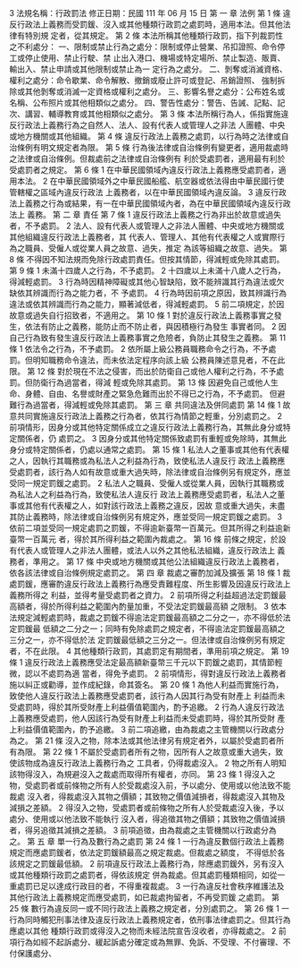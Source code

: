 3
法規名稱：行政罰法
修正日期：民國 111 年 06 月 15 日
第 一 章 法例
第 1 條
違反行政法上義務而受罰鍰、沒入或其他種類行政罰之處罰時，適用本法。但其他法律有特別規
定者，從其規定。
第 2 條
本法所稱其他種類行政罰，指下列裁罰性之不利處分：
一、限制或禁止行為之處分：限制或停止營業、吊扣證照、命令停工或停止使用、禁止行駛、禁
止出入港口、機場或特定場所、禁止製造、販賣、輸出入、禁止申請或其他限制或禁止為一
定行為之處分。
二、剝奪或消滅資格、權利之處分：命令歇業、命令解散、撤銷或廢止許可或登記、吊銷證照、
強制拆除或其他剝奪或消滅一定資格或權利之處分。
三、影響名譽之處分：公布姓名或名稱、公布照片或其他相類似之處分。
四、警告性處分：警告、告誡、記點、記次、講習、輔導教育或其他相類似之處分。
第 3 條
本法所稱行為人，係指實施違反行政法上義務行為之自然人、法人、設有代表人或管理人之非法
人團體、中央或地方機關或其他組織。
第 4 條
違反行政法上義務之處罰，以行為時之法律或自治條例有明文規定者為限。
第 5 條
行為後法律或自治條例有變更者，適用裁處時之法律或自治條例。但裁處前之法律或自治條例有
利於受處罰者，適用最有利於受處罰者之規定。
第 6 條
1 在中華民國領域內違反行政法上義務應受處罰者，適用本法。
2 在中華民國領域外之中華民國船艦、航空器或依法得由中華民國行使管轄權之區域內違反行政法
上義務者，以在中華民國領域內違反論。
3 違反行政法上義務之行為或結果，有一在中華民國領域內者，為在中華民國領域內違反行政法上
義務。
第 二 章 責任
第 7 條
1 違反行政法上義務之行為非出於故意或過失者，不予處罰。
2 法人、設有代表人或管理人之非法人團體、中央或地方機關或其他組織違反行政法上義務者，其
代表人、管理人、其他有代表權之人或實際行為之職員、受僱人或從業人員之故意、過失，推定
為該等組織之故意、過失。
第 8 條
不得因不知法規而免除行政處罰責任。但按其情節，得減輕或免除其處罰。
第 9 條
1 未滿十四歲人之行為，不予處罰。
2 十四歲以上未滿十八歲人之行為，得減輕處罰。
3 行為時因精神障礙或其他心智缺陷，致不能辨識其行為違法或欠缺依其辨識而行為之能力者，不
予處罰。
4 行為時因前項之原因，致其辨識行為違法或依其辨識而行為之能力，顯著減低者，得減輕處罰。
5 前二項規定，於因故意或過失自行招致者，不適用之。
第 10 條
1 對於違反行政法上義務事實之發生，依法有防止之義務，能防止而不防止者，與因積極行為發生
事實者同。
2 因自己行為致有發生違反行政法上義務事實之危險者，負防止其發生之義務。
第 11 條
1 依法令之行為，不予處罰。
2 依所屬上級公務員職務命令之行為，不予處罰。但明知職務命令違法，而未依法定程序向該上級
公務員陳述意見者，不在此限。
第 12 條
對於現在不法之侵害，而出於防衛自己或他人權利之行為，不予處罰。但防衛行為過當者，得減
輕或免除其處罰。
第 13 條
因避免自己或他人生命、身體、自由、名譽或財產之緊急危難而出於不得已之行為，不予處罰。
但避難行為過當者，得減輕或免除其處罰。
第 三 章 共同違法及併同處罰
第 14 條
1 故意共同實施違反行政法上義務之行為者，依其行為情節之輕重，分別處罰之。
2 前項情形，因身分或其他特定關係成立之違反行政法上義務行為，其無此身分或特定關係者，仍
處罰之。
3 因身分或其他特定關係致處罰有重輕或免除時，其無此身分或特定關係者，仍處以通常之處罰。
第 15 條
1 私法人之董事或其他有代表權之人，因執行其職務或為私法人之利益為行為，致使私法人違反行
政法上義務應受處罰者，該行為人如有故意或重大過失時，除法律或自治條例另有規定外，應並
受同一規定罰鍰之處罰。
2 私法人之職員、受僱人或從業人員，因執行其職務或為私法人之利益為行為，致使私法人違反行
政法上義務應受處罰者，私法人之董事或其他有代表權之人，如對該行政法上義務之違反，因故
意或重大過失，未盡其防止義務時，除法律或自治條例另有規定外，應並受同一規定罰鍰之處罰。
3 依前二項並受同一規定處罰之罰鍰，不得逾新臺幣一百萬元。但其所得之利益逾新臺幣一百萬元
者，得於其所得利益之範圍內裁處之。
第 16 條
前條之規定，於設有代表人或管理人之非法人團體，或法人以外之其他私法組織，違反行政法上
義務者，準用之。
第 17 條
中央或地方機關或其他公法組織違反行政法上義務者，依各該法律或自治條例規定處罰之。
第 四 章 裁處之審酌加減及擴張
第 18 條
1 裁處罰鍰，應審酌違反行政法上義務行為應受責難程度、所生影響及因違反行政法上義務所得之
利益，並得考量受處罰者之資力。
2 前項所得之利益超過法定罰鍰最高額者，得於所得利益之範圍內酌量加重，不受法定罰鍰最高額
之限制。
3 依本法規定減輕處罰時，裁處之罰鍰不得逾法定罰鍰最高額之二分之一，亦不得低於法定罰鍰最
低額之二分之一；同時有免除處罰之規定者，不得逾法定罰鍰最高額之三分之一，亦不得低於法
定罰鍰最低額之三分之一。但法律或自治條例另有規定者，不在此限。
4 其他種類行政罰，其處罰定有期間者，準用前項之規定。
第 19 條
1 違反行政法上義務應受法定最高額新臺幣三千元以下罰鍰之處罰，其情節輕微，認以不處罰為適
當者，得免予處罰。
2 前項情形，得對違反行政法上義務者施以糾正或勸導，並作成紀錄，命其簽名。
第 20 條
1 為他人利益而實施行為，致使他人違反行政法上義務應受處罰者，該行為人因其行為受有財產上
利益而未受處罰時，得於其所受財產上利益價值範圍內，酌予追繳。
2 行為人違反行政法上義務應受處罰，他人因該行為受有財產上利益而未受處罰時，得於其所受財
產上利益價值範圍內，酌予追繳。
3 前二項追繳，由為裁處之主管機關以行政處分為之。
第 21 條
沒入之物，除本法或其他法律另有規定者外，以屬於受處罰者所有為限。
第 22 條
1 不屬於受處罰者所有之物，因所有人之故意或重大過失，致使該物成為違反行政法上義務行為之
工具者，仍得裁處沒入。
2 物之所有人明知該物得沒入，為規避沒入之裁處而取得所有權者，亦同。
第 23 條
1 得沒入之物，受處罰者或前條物之所有人於受裁處沒入前，予以處分、使用或以他法致不能裁處
沒入者，得裁處沒入其物之價額；其致物之價值減損者，得裁處沒入其物及減損之差額。
2 得沒入之物，受處罰者或前條物之所有人於受裁處沒入後，予以處分、使用或以他法致不能執行
沒入者，得追徵其物之價額；其致物之價值減損者，得另追徵其減損之差額。
3 前項追徵，由為裁處之主管機關以行政處分為之。
第 五 章 單一行為及數行為之處罰
第 24 條
1 一行為違反數個行政法上義務規定而應處罰鍰者，依法定罰鍰額最高之規定裁處。但裁處之額度，
不得低於各該規定之罰鍰最低額。
2 前項違反行政法上義務行為，除應處罰鍰外，另有沒入或其他種類行政罰之處罰者，得依該規定
併為裁處。但其處罰種類相同，如從一重處罰已足以達成行政目的者，不得重複裁處。
3 一行為違反社會秩序維護法及其他行政法上義務規定而應受處罰，如已裁處拘留者，不再受罰鍰
之處罰。
第 25 條
數行為違反同一或不同行政法上義務之規定者，分別處罰之。
第 26 條
1 一行為同時觸犯刑事法律及違反行政法上義務規定者，依刑事法律處罰之。但其行為應處以其他
種類行政罰或得沒入之物而未經法院宣告沒收者，亦得裁處之。
2 前項行為如經不起訴處分、緩起訴處分確定或為無罪、免訴、不受理、不付審理、不付保護處分、
